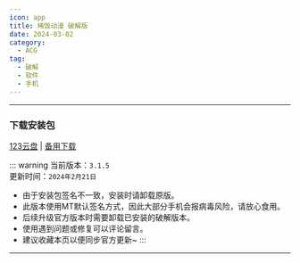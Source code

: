```yaml
---
icon: app
title: 稀饭动漫 破解版
date: 2024-03-02
category:
  - ACG
tag:
  - 破解
  - 软件
  - 手机
---
```


<!-- more -->

<!-- @include: ./crack.md{18-23} -->

---

### 下载安装包

[123云盘](https://www.123pan.com/s/4vaiVv-WjxzH.html) | [备用下载](/apk/稀饭动漫.apk)

::: warning
当前版本：`3.1.5`  
更新时间：`2024年2月21日`

- 由于安装包签名不一致，安装时请卸载原版。
- 此版本使用MT默认签名方式，因此大部分手机会报病毒风险，请放心食用。
- 后续升级官方版本时需要卸载已安装的破解版本。
- 使用遇到问题或修复可以评论留言。
- 建议收藏本页以便同步官方更新~
  :::

---

<!-- @include: ./crack.md{25-} -->
